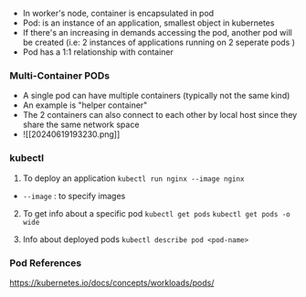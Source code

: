 


-  In worker's node, container is encapsulated in pod 
- Pod: is an instance of an application, smallest object in kubernetes 
- If there's an increasing in demands accessing the pod, another pod will be created  (i.e: 2 instances of applications running on 2 seperate pods )
- Pod has a 1:1 relationship with container 

### Multi-Container PODs
- A single pod can have multiple containers (typically not the same kind)
- An example is "helper container" 
- The 2 containers can also connect to each other by local host since they share the same network space 
- ![[20240619193230.png]]

### kubectl
1. To deploy an application 
`kubectl run nginx --image nginx`

- `--image` : to specify  images 

2. To get info about a specific pod 
`kubectl get pods`
`kubectl get pods -o wide`

3. Info about deployed pods
`kubectl describe pod <pod-name>`


### Pod References 

https://kubernetes.io/docs/concepts/workloads/pods/ 
